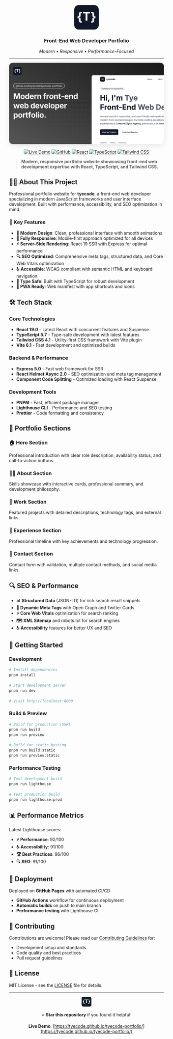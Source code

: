 <div align="center">

<img src="public/favicon.png" alt="tyecode logo" width="80" height="80" />

### Front-End Web Developer Portfolio

<p align="center">
  <em>Modern • Responsive • Performance-Focused</em>
</p>

---

<img src="public/images/og.png" alt="Portfolio Preview" width="700" style="border-radius: 12px; box-shadow: 0 4px 20px rgba(0,0,0,0.1);" />

<br />

</div>

<div align="center">

[![Live Demo](https://img.shields.io/badge/Live-Demo-brightgreen?style=for-the-badge&logo=github)](https://tyecode.github.io/tyecode-portfolio/)
[![GitHub](https://img.shields.io/badge/GitHub-Repository-black?style=for-the-badge&logo=github)](https://github.com/tyecode/tyecode-portfolio)
[![React](https://img.shields.io/badge/React-19.0-blue?style=for-the-badge&logo=react)](https://reactjs.org/)
[![TypeScript](https://img.shields.io/badge/TypeScript-5.7-blue?style=for-the-badge&logo=typescript)](https://www.typescriptlang.org/)
[![Tailwind CSS](https://img.shields.io/badge/Tailwind-4.1-38B2AC?style=for-the-badge&logo=tailwind-css)](https://tailwindcss.com/)

</div>

> **Modern, responsive portfolio website showcasing front-end web development expertise with React, TypeScript, and Tailwind CSS.**

## 👨‍💻 About This Project

Professional portfolio website for **tyecode**, a front-end web developer specializing in modern JavaScript frameworks and user interface development. Built with performance, accessibility, and SEO optimization in mind.

### 🎯 Key Features

- **🎨 Modern Design**: Clean, professional interface with smooth animations
- **📱 Fully Responsive**: Mobile-first approach optimized for all devices
- **⚡ Server-Side Rendering**: React 19 SSR with Express for optimal performance
- **🔍 SEO Optimized**: Comprehensive meta tags, structured data, and Core Web Vitals optimization
- **♿ Accessible**: WCAG compliant with semantic HTML and keyboard navigation
- **🔧 Type Safe**: Built with TypeScript for robust development
- **📱 PWA Ready**: Web manifest with app shortcuts and icons

## 🛠️ Tech Stack

### Core Technologies

- **React 19.0** - Latest React with concurrent features and Suspense
- **TypeScript 5.7** - Type-safe development with latest features
- **Tailwind CSS 4.1** - Utility-first CSS framework with Vite plugin
- **Vite 6.1** - Fast development and optimized builds

### Backend & Performance

- **Express 5.0** - Fast web framework for SSR
- **React Helmet Async 2.0** - SEO optimization and meta tag management
- **Component Code Splitting** - Optimized loading with React Suspense

### Development Tools

- **PNPM** - Fast, efficient package manager
- **Lighthouse CLI** - Performance and SEO testing
- **Prettier** - Code formatting and consistency

## 🎨 Portfolio Sections

### 🏠 Hero Section

Professional introduction with clear role description, availability status, and call-to-action buttons.

### 👨‍💻 About Section

Skills showcase with interactive cards, professional summary, and development philosophy.

### 💼 Work Section

Featured projects with detailed descriptions, technology tags, and external links.

### 🎯 Experience Section

Professional timeline with key achievements and technology progression.

### 📧 Contact Section

Contact form with validation, multiple contact methods, and social media links.

## 🔍 SEO & Performance

- **📊 Structured Data** (JSON-LD) for rich search result snippets
- **🎯 Dynamic Meta Tags** with Open Graph and Twitter Cards
- **⚡ Core Web Vitals** optimization for search ranking
- **🗺️ XML Sitemap** and robots.txt for search engines
- **♿ Accessibility** features for better UX and SEO

## 🚀 Getting Started

### Development

```bash
# Install dependencies
pnpm install

# Start development server
pnpm run dev

# Visit http://localhost:8000
```

### Build & Preview

```bash
# Build for production (SSR)
pnpm run build
pnpm run preview

# Build for static hosting
pnpm run build:static
pnpm run preview:static
```

### Performance Testing

```bash
# Test development build
pnpm run lighthouse

# Test production build
pnpm run lighthouse:prod
```

## 📊 Performance Metrics

Latest Lighthouse scores:

- **⚡ Performance**: 92/100
- **♿ Accessibility**: 91/100
- **🏆 Best Practices**: 96/100
- **🔍 SEO**: 91/100

## 🚀 Deployment

Deployed on **GitHub Pages** with automated CI/CD:

- **GitHub Actions** workflow for continuous deployment
- **Automatic builds** on push to main branch
- **Performance testing** with Lighthouse CI

## 🤝 Contributing

Contributions are welcome! Please read our [Contributing Guidelines](docs/CONTRIBUTING.md) for:

- Development setup and standards
- Code quality and best practices
- Pull request guidelines

## 📄 License

MIT License - see the [LICENSE](LICENSE) file for details.

---

<div align="center">
  <img src="public/favicon.png" alt="tyecode" width="32" height="32" />
  
  ⭐ **Star this repository** if you found it helpful!
  
  **Live Demo**: [https://tyecode.github.io/tyecode-portfolio/](https://tyecode.github.io/tyecode-portfolio/)
</div>
